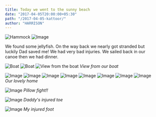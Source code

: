 ```yaml
---
title: Today we went to the sunny beach
date: "2017-04-05T20:00:00+05:30"
path: "/2017-04-05-kattoor/"
author: "HARRISON"
---
```


![Hammock](./hammock.jpg)
![Image](./diary.jpg)

We found some jellyfish.  On the way back we nearly got stranded but luckily Dad saved me!  We had very bad injuries.  We sailed back in our canoe then we had dinner.

![Boat](./boat1.jpg)
![Boat](./boat.jpg)
![View from the boat](./boatview.jpg)
_View from our boat_

![Image](./walkbeach.jpg)
![Image](./buryingdad1.jpg)
![Image](./buryingdad.jpg)
![Image](./toughguys.jpg)
![Image](./sillouette.jpg)
![Image](./beachwars2.jpg)
![Image](./warface.jpg)
![Image](./home.jpg)
_Our lovely home_

![Image](./pillow.jpg)
_Pillow fight!!_

![Image](./injurydad.jpg)
_Daddy's injured toe_

![Image](./injuryharrison.jpg)
_My injured foot_
